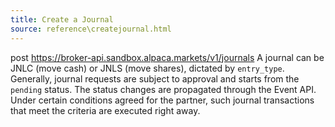 ```yaml
---
title: Create a Journal
source: reference\createjournal.html
---
```


post https://broker-api.sandbox.alpaca.markets/v1/journals
A journal can be JNLC (move cash) or JNLS (move shares), dictated by `entry_type`. Generally, journal requests are subject to approval and starts from the `pending` status. The status changes are propagated through the Event API. Under certain conditions agreed for the partner, such journal transactions that meet the criteria are executed right away.
